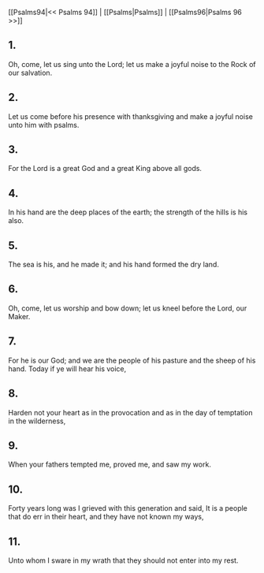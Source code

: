 [[Psalms94|<< Psalms 94]] | [[Psalms|Psalms]] | [[Psalms96|Psalms 96 >>]]
## 1.
Oh, come, let us sing unto the Lord; let us make a joyful noise to the Rock of our salvation.
## 2.
Let us come before his presence with thanksgiving and make a joyful noise unto him with psalms.
## 3.
For the Lord is a great God and a great King above all gods.
## 4.
In his hand are the deep places of the earth; the strength of the hills is his also.
## 5.
The sea is his, and he made it; and his hand formed the dry land.
## 6.
Oh, come, let us worship and bow down; let us kneel before the Lord, our Maker.
## 7.
For he is our God; and we are the people of his pasture and the sheep of his hand. Today if ye will hear his voice,
## 8.
Harden not your heart as in the provocation and as in the day of temptation in the wilderness,
## 9.
When your fathers tempted me, proved me, and saw my work.
## 10.
Forty years long was I grieved with this generation and said, It is a people that do err in their heart, and they have not known my ways,
## 11.
Unto whom I sware in my wrath that they should not enter into my rest.

